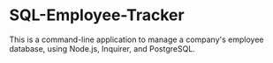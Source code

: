 # SQL-Employee-Tracker
This is a command-line application to manage a company's employee database, using Node.js, Inquirer, and PostgreSQL.
